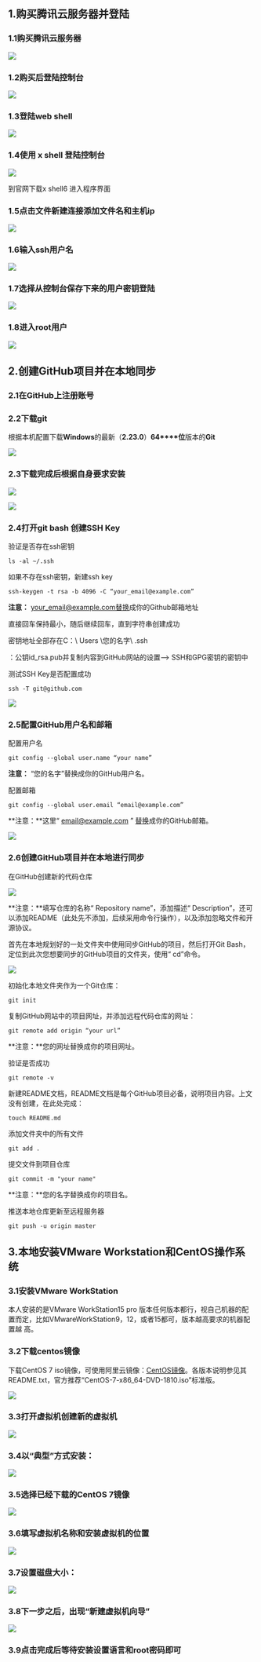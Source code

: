 ## **1.购买腾讯云服务器并登陆**

### 1.1购买腾讯云服务器

![](./image/image024.jpg)



### 1.2购买后登陆控制台



![](./image/image025.jpg)

### 1.3登陆web shell

![](./image/image026.jpg)



### 1.4使用 x shell 登陆控制台

![](./image/image027.jpg)

到官网下载x shell6 进入程序界面



### 1.5点击文件新建连接添加文件名和主机ip

![](./image/image028.jpg)



### 1.6输入ssh用户名

![](./image/image029.jpg)



### 1.7选择从控制台保存下来的用户密钥登陆

![](./image/image030.jpg)



### 1.8进入root用户

![](./image/image031.png)

## 2.创建GitHub项目并在本地同步

### 2.1在GitHub上注册账号

### 2.2下载git

根据本机配置下载**Windows**的最新（**2.23.0**）**64****位**版本的**Git**

![](./image/image001.jpg)



### 2.3下载完成后根据自身要求安装

![](./image/image002.jpg)



![](./image/image003.jpg)



### 2.4打开git bash 创建SSH Key

验证是否存在ssh密钥

```
ls -al ~/.ssh
```

如果不存在ssh密钥，新建ssh key

```
ssh-keygen -t rsa -b 4096 -C “your_email@example.com”
```

**注意：** [your_email@example.com替换](mailto:your_email@example.com)成你的Github邮箱地址

直接回车保持最小，随后继续回车，直到字符串创建成功

密钥地址全部存在C：\ Users \您的名字\ .ssh

：公钥id_rsa.pub并复制内容到GitHub网站的设置–> SSH和GPG密钥的密钥中

测试SSH Key是否配置成功

```
ssh -T git@github.com
```

![](./image/image012.jpg)

### 2.5配置GitHub用户名和邮箱

配置用户名

```
git config --global user.name “your name”
```

**注意：** “您的名字”替换成你的GitHub用户名。

配置邮箱

```
git config --global user.email “email@example.com”
```

**注意：**这里“ [email@example.com](mailto:email@example.com) ” [替换](mailto:email@example.com)成你的GitHub邮箱。

![](./image/image013.jpg)



### 2.6创建GitHub项目并在本地进行同步

在GitHub创建新的代码仓库

![](./image/image014.jpg)



**注意：**填写仓库的名称“ Repository name”，添加描述“ Description”，还可以添加README（此处先不添加，后续采用命令行操作），以及添加忽略文件和开源协议。

首先在本地规划好的一处文件夹中使用同步GitHub的项目，然后打开Git Bash，定位到此次您想要同步的GitHub项目的文件夹，使用“ cd”命令。

![](./image/image015.jpg)



初始化本地文件夹作为一个Git仓库：

```
git init
```

复制GitHub网站中的项目网址，并添加远程代码仓库的网址：

```
git remote add origin “your url”
```

**注意：**您的网址替换成你的项目网址。

验证是否成功

```
git remote -v
```

新建README文档，README文档是每个GitHub项目必备，说明项目内容。上文没有创建，在此处完成：

```
touch README.md
```

添加文件夹中的所有文件

```
git add .
```

提交文件到项目仓库

```
git commit -m "your name"
```

**注意：**您的名字替换成你的项目名。

推送本地仓库更新至远程服务器

```
git push -u origin master
```

## 3.本地安装VMware Workstation和CentOS操作系统

### 3.1安装VMware WorkStation

本人安装的是VMware WorkStation15 pro 版本任何版本都行，视自己机器的配置而定，比如VMwareWorkStation9，12，或者15都可，版本越高要求的机器配置越
高。

### 3.2下载centos镜像

下载CentOS 7 iso镜像，可使用阿里云镜像：[CentOS镜像](http://mirrors.aliyun.com/centos/7/isos/x86_64/)。各版本说明参见其README.txt，官方推荐“CentOS-7-x86_64-DVD-1810.iso”标准版。

![](./image/image017.jpg)



### 3.3打开虚拟机创建新的虚拟机



![](./image/image018.jpg)

### 3.4以“典型”方式安装：



![](./image/image019.jpg)

### 3.5选择已经下载的CentOS 7镜像



![](./image/image020.jpg)

### 3.6填写虚拟机名称和安装虚拟机的位置



![](./image/image021.jpg)

### 3.7设置磁盘大小：



![](./image/image022.jpg)

### 3.8下一步之后，出现“新建虚拟机向导”



![](./image/image023.jpg)

### 3.9点击完成后等待安装设置语言和root密码即可